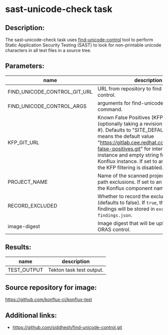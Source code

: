 # sast-unicode-check task

## Description:

The sast-unicode-check task uses [find-unicode-control](https://github.com/siddhesh/find-unicode-control.git) tool to perform Static Application Security Testing (SAST) to look for non-printable unicode characters in all text files in a source tree.

## Parameters:

| name                         | description                                                                                                                                   | Default Value                                                                                   | Required |
|------------------------------|-----------------------------------------------------------------------------------------------------------------------------------------------|-------------------------------------------------------------------------------------------------|----------|
| FIND_UNICODE_CONTROL_GIT_URL | URL from repository to find unicode control.                                                                                                  | "https://github.com/siddhesh/find-unicode-control.git#c2accbfbba7553a8bc1ebd97089ae08ad8347e58" | No       |
| FIND_UNICODE_CONTROL_ARGS    | arguments for find-unicode-control command.                                                                                                   | "-p bidi -v -d -t"                                                                              | No       |
| KFP_GIT_URL                  | Known False Positives (KFP) git URL (optionally taking a revision delimited by \#). Defaults to "SITE_DEFAULT", which means the default value "https://gitlab.cee.redhat.com/osh/known-false-positives.git" for internal Konflux instance and empty string for external Konflux instance. If set to an empty string, the KFP filtering is disabled.|SITE_DEFAULT|false|
| PROJECT_NAME                 | Name of the scanned project, used to find path exclusions. If set to an empty string, the Konflux component name will be used.                | ""                                                                                              | No       |
| RECORD_EXCLUDED              | Whether to record the excluded findings (defaults to false). If `true`, the the excluded findings will be stored in `excluded-findings.json`. | "false"                                                                                         | No       |
| image-digest | Image digest that will be uploaded with ORAS control.                                                                                                  | | YES                                                                                          | true       |


## Results:

| name          | description                              |
|---------------|------------------------------------------|
| TEST_OUTPUT   | Tekton task test output.                 |

## Source repository for image:

https://github.com/konflux-ci/konflux-test

## Additional links:

* https://github.com/siddhesh/find-unicode-control.git
